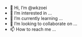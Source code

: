 - 👋 Hi, I’m @wkzoei
- 👀 I’m interested in ...
- 🌱 I’m currently learning ...
- 💞️ I’m looking to collaborate on ...
- 📫 How to reach me ...

<!---
wkzoei/wkzoei is a ✨ special ✨ repository because its `README.md` (this file) appears on your GitHub profile.
You can click the Preview link to take a look at your changes.
--->
